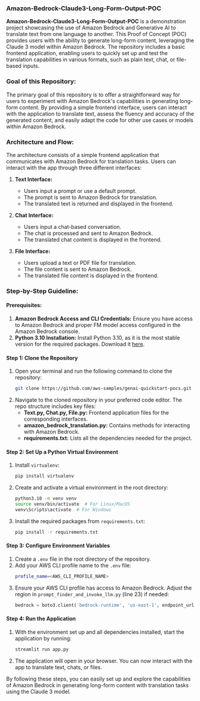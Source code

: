 ### **Amazon-Bedrock-Claude3-Long-Form-Output-POC**

**Amazon-Bedrock-Claude3-Long-Form-Output-POC** is a demonstration project showcasing the use of Amazon Bedrock and Generative AI to translate text from one language to another. This Proof of Concept (POC) provides users with the ability to generate long-form content, leveraging the Claude 3 model within Amazon Bedrock. The repository includes a basic frontend application, enabling users to quickly set up and test the translation capabilities in various formats, such as plain text, chat, or file-based inputs.

### **Goal of this Repository:**

The primary goal of this repository is to offer a straightforward way for users to experiment with Amazon Bedrock's capabilities in generating long-form content. By providing a simple frontend interface, users can interact with the application to translate text, assess the fluency and accuracy of the generated content, and easily adapt the code for other use cases or models within Amazon Bedrock.

### **Architecture and Flow:**

The architecture consists of a simple frontend application that communicates with Amazon Bedrock for translation tasks. Users can interact with the app through three different interfaces:

1. **Text Interface:**
   - Users input a prompt or use a default prompt.
   - The prompt is sent to Amazon Bedrock for translation.
   - The translated text is returned and displayed in the frontend.

2. **Chat Interface:**
   - Users input a chat-based conversation.
   - The chat is processed and sent to Amazon Bedrock.
   - The translated chat content is displayed in the frontend.

3. **File Interface:**
   - Users upload a text or PDF file for translation.
   - The file content is sent to Amazon Bedrock.
   - The translated file content is displayed in the frontend.

### **Step-by-Step Guideline:**

#### **Prerequisites:**
1. **Amazon Bedrock Access and CLI Credentials:** Ensure you have access to Amazon Bedrock and proper FM model access configured in the Amazon Bedrock console.
2. **Python 3.10 Installation:** Install Python 3.10, as it is the most stable version for the required packages. Download it [here](https://www.python.org/downloads/release/python-3100/).

#### **Step 1: Clone the Repository**
1. Open your terminal and run the following command to clone the repository:
   ```bash
   git clone https://github.com/aws-samples/genai-quickstart-pocs.git
   ```
2. Navigate to the cloned repository in your preferred code editor. The repo structure includes key files:
   - **Text.py, Chat.py, File.py:** Frontend application files for the corresponding interfaces.
   - **amazon_bedrock_translation.py:** Contains methods for interacting with Amazon Bedrock.
   - **requirements.txt:** Lists all the dependencies needed for the project.

#### **Step 2: Set Up a Python Virtual Environment**
1. Install `virtualenv`:
   ```bash
   pip install virtualenv
   ```
2. Create and activate a virtual environment in the root directory:
   ```bash
   python3.10 -m venv venv
   source venv/bin/activate  # For Linux/MacOS
   venv\Scripts\activate  # For Windows
   ```
3. Install the required packages from `requirements.txt`:
   ```bash
   pip install -r requirements.txt
   ```

#### **Step 3: Configure Environment Variables**
1. Create a `.env` file in the root directory of the repository.
2. Add your AWS CLI profile name to the `.env` file:
   ```bash
   profile_name=<AWS_CLI_PROFILE_NAME>
   ```
3. Ensure your AWS CLI profile has access to Amazon Bedrock. Adjust the region in `prompt_finder_and_invoke_llm.py` (line 23) if needed:
   ```python
   bedrock = boto3.client('bedrock-runtime', 'us-east-1', endpoint_url='https://bedrock-runtime.us-east-1.amazonaws.com')
   ```

#### **Step 4: Run the Application**
1. With the environment set up and all dependencies installed, start the application by running:
   ```bash
   streamlit run app.py
   ```
2. The application will open in your browser. You can now interact with the app to translate text, chats, or files.

By following these steps, you can easily set up and explore the capabilities of Amazon Bedrock in generating long-form content with translation tasks using the Claude 3 model.
